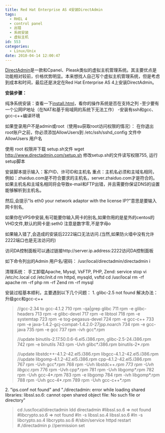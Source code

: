 ```yaml
---
title: Red Hat Enterprise AS 4安装DirectAdmin
tags:
  - RHEL 4
  - control panel
  - 出错
  - 系统安装
  - 虚拟主机
id: 553
categories:
  - Linux/Unix
date: 2010-04-14 12:00:47
---
```


[DirectAdmin](http://www.directadmin.com)是一款和Cpanel、Pleask类似的虚拟主机管理系统。其主要优点是功能相对较前，价格优势明显。本来想找人自己写个虚拟主机管理系统，但是考虑到成本和时间，最后还是决定在Red Hat Enterprise AS 4上安装DirectAdmin。

**安装步骤：**

纯净系统安装：查看一下[install.html](http://www.directadmin.com/install.html)，看你的操作系统是否在支持之列
-至少要有一个公网IP地址（在NAT和基于局域网的系统下无法工作）
-安装有ssh和gcc、gcc-c++编译环境

如果登录用户不是admin或root（使用su获取root访问权限的情况）：
在你退出root账户之前，你必须添加AllowUsers到 /etc/ssh/sshd_config 文件中
AllowUsers 用户名

使用 root 权限并下载 setup.sh文件 wget http://www.directadmin.com/setup.sh
修改setup.sh的文件读写权限755, 运行setup脚本

安装脚本提示输入：客户ID、许可ID和主机名
重点：主机名必须和主域名相同，例如：zhaiduo.com是不符合要求的主机名，server.zhaiduo.com才是符合的。
如果主机名和主域名相同将会导致e-mail和FTP出错，并且需要你保证DNS的设置能够解析到主机名。

然后,会提示"Is eth0 your network adaptor with the license IP?"意思是要输入网卡别名,

如果你在VPS中安装,有可能要你输入网卡的别名,如果你用的是星外的centos的VHD文件,默认的网卡是:seth0
注意是数字零,不是字母o

如果输入错了,会造成的安装后2222端口无法访问.(当然,如果防火墙中没有允许2222端口也是无法访问的)

访问DA控制面板可以通过链接http://server.ip.address:2222访问DA控制面板

如下命令列出的Admin 用户名/密码：
/usr/local/directadmin/directadmin i

清理系统：
手工卸载Apache, Mysql, VsFTP, PHP, Zend:
service stop
vi /etc/rc.local
cd /etc/init.d
rm httpd, mysqld, vsftd
cd /usr/local
rm -rf apache
rm -rf php
rm -rf Zend
rm -rf mysql

安装过程基本顺利，主要遇到以下几个问题：
1\. glibc-2.5 not found
解决办法：升级gcc和gcc-c++
> //gcc-2.34 to gcc-4.1.2
> 710  rpm -qa|grep glibc
> 711  rpm -e glibc-headers
> 713  rpm -e glibc-devel
> 717  rpm -e libtool
> 718  rpm -e systemtap
> 723  rpm -e tog-pegasus-devel
> 724  rpm -e gcc-c++
> 733  rpm -e java-1.4.2-gcj-compat-1.4.2.0-27jpp.noarch
> 734  rpm -e gcc-java
> 735  rpm -e gcc
> 737  rpm -ivh gcc*.rpm
> 
> //update binutils-2.17.50.0.6-6.el5.i386.rpm, glibc-2.5-24.i386.rpm
> 742  rpm -e binutils
> 743  rpm -Uvh glibc*.i386.rpm binutils-2*.rpm
> 
> //update libstdc++-4.1.2-42.el5.i386.rpm libgcc-4.1.2-42.el5.i386.rpm
> //update libgomp-4.1.2-42.el5.i386.rpm cpp-4.1.2-42.el5.i386.rpm
> 767  rpm -Uvh gcc*.rpm
> 768  rpm -Uvh libstdc++*.rpm
> 773  rpm -Uvh libgcc*.rpm
> 776  rpm -Uvh cpp*.rpm
> 781  rpm -Uvh libgomp*.rpm
> 782  rpm -Uvh gcc-4*.rpm
> 783  rpm -e libgomp
> 784  rpm -ivh libgomp*.rpm
> 788  rpm -Uvh gcc-4*.rpm
> 789  rpm -Uvh gcc-c++*.rpm

2\. "ips.conf not found" and "./directadmin: error while loading shared libraries: libssl.so.6: cannot open shared object file: No such file or directory"
> cd /usr/local/directadmin
> ldd directadmin
> #libssl.so.6 => not found
> #libcrypto.so.6 => not found
> #ln -s libssl.so.4 libssl.so.6
> #ln -s libcrypto.so.4 libcrypto.so.6
> #/sbin/service httpd restart
> #./directadmin p    //permission set